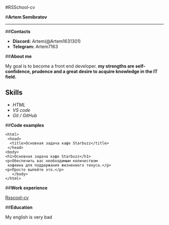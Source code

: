 #RSSchool-cv

#**Artem Semibratov**

---

##**Contacts**

- **Discord:** Artem(@Artem1631301)
- **Telegram:** Artem7163

##**About me**

My goal is to become a front end developer. **my strengths are self-confidence, prudence and a great desire to acquire knowledge in the IT field.**

## **Skills**

- _HTML_
- _VS code_
- _Git / GitHub_

##**Code examples**

    <html>
     <head>
      <title>Основная задача кафе Starbuzz</title>
     </head>
    <body>
    <h1>Основная задача кафе Starbuzz</h1>
    <p>Обеспечить вас необходимым количеством
     кофеина для поддержания жизненного тонуса.</p>
    <p>Просто выпейте это.</p>
       </body>
    </html>

##**Work experience**

[Rsscool-cv](https://github.com/Artem1631301/rsschool-cv/blob/gh-pages/cv.md)

##**Education**

My english is very bad
